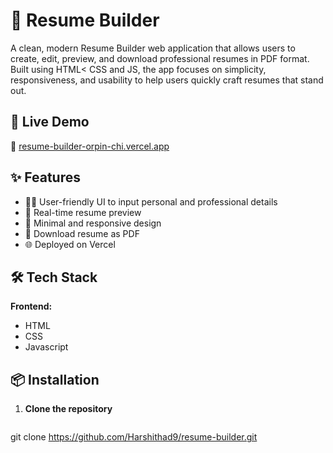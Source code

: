 # 📝 Resume Builder

A clean, modern Resume Builder web application that allows users to create, edit, preview, and download professional resumes in PDF format. Built using HTML< CSS and JS, the app focuses on simplicity, responsiveness, and usability to help users quickly craft resumes that stand out.

## 🚀 Live Demo

🔗 [resume-builder-orpin-chi.vercel.app](https://resume-builder-orpin-chi.vercel.app)

## ✨ Features

- 🧑‍💻 User-friendly UI to input personal and professional details
- 📄 Real-time resume preview
- 🎨 Minimal and responsive design
- 💾 Download resume as PDF
- 🌐 Deployed on Vercel

## 🛠️ Tech Stack

**Frontend:**
- HTML 
- CSS
- Javascript

## 📦 Installation

1. **Clone the repository**
   ```bash
  git clone https://github.com/Harshithad9/resume-builder.git
